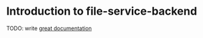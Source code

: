 # Introduction to file-service-backend

TODO: write [great documentation](http://jacobian.org/writing/what-to-write/)

